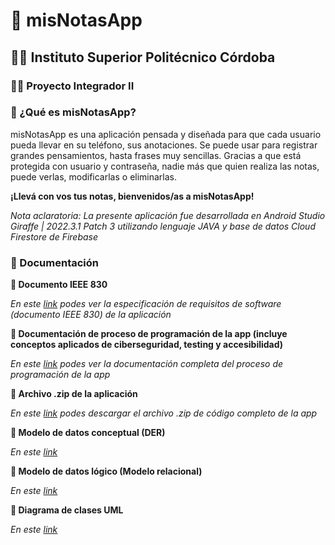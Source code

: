 # 📝 misNotasApp

## 👩‍💻 Instituto Superior Politécnico Córdoba
### 👩‍💻 Proyecto Integrador II

### 💠 ¿Qué es misNotasApp?

misNotasApp es una aplicación pensada y diseñada para que cada usuario pueda llevar en su teléfono, sus anotaciones.
Se puede usar para registrar grandes pensamientos, hasta frases muy sencillas.
Gracias a que está protegida con usuario y contraseña, nadie más que quien realiza las notas, puede verlas, modificarlas o eliminarlas.

**¡Llevá con vos tus notas, bienvenidos/as a misNotasApp!**



_Nota aclaratoria: La presente aplicación fue desarrollada en Android Studio Giraffe | 2022.3.1 Patch 3 utilizando lenguaje JAVA y base de datos Cloud Firestore de Firebase_

### 💠 Documentación

**🔸 Documento IEEE 830**

_En este [link](https://docs.google.com/document/d/1a5HYmhibS_LOqCVrCplzLh0z3FQxqRCk/edit?usp=sharing&ouid=110782030637342550772&rtpof=true&sd=true) podes ver la especificación de requisitos de software (documento IEEE 830) de la aplicación_

**🔸 Documentación de proceso de programación de la app (incluye conceptos aplicados de ciberseguridad, testing y accesibilidad)**

_En este [link](https://docs.google.com/document/d/1Uqd3wm0jfKF9ZMPRlLHSTlDKk4jkBSIhynYkDfxanQc/edit?usp=sharing) podes ver la documentación completa del proceso de programación de la app_

**🔸 Archivo .zip de la aplicación**

_En este [link](https://drive.google.com/file/d/18f4kzdcTt3JrHciCDiDkmdKk0JRHBFSv/view?usp=sharing) podes descargar el archivo .zip de código completo de la app_

**🔸 Modelo de datos conceptual (DER)**

_En este [link](https://drive.google.com/file/d/1HJB8bOMWOOkkJ7SeF9z2e7k7TtuMq1wt/view?usp=sharing)_

**🔸 Modelo de datos lógico (Modelo relacional)**

_En este [link](https://drive.google.com/file/d/1fvwmt25SkhB4X-859k9o5jsvHqeQAe9D/view?usp=sharing)_

**🔸 Diagrama de clases UML**

_En este [link](https://drive.google.com/file/d/1Qz03bA2-NmnW_9IZ6oYJCDQd3xYzgC25/view?usp=sharing)_



